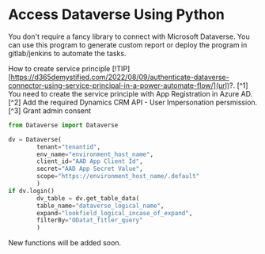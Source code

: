 # Access Dataverse Using Python 

You don't require a fancy library to connect with Microsoft Dataverse. You can use this program to generate custom report or deploy the program in gitlab/jenkins to automate the tasks.

How to create service principle [!TIP] [https://d365demystified.com/2022/08/09/authenticate-dataverse-connector-using-service-principal-in-a-power-automate-flow/](url)?.
        [^1] You need to create the service principle with App Registration in Azure AD.
        [^2] Add the required Dynamics CRM API - User Impersonation persmission.
        [^3] Grant admin consent

```python
from Dataverse import Dataverse

dv = Dataverse(
        tenant="tenantid",
        env_name="environment_host_name",
        client_id="AAD App Client Id",
        secret="AAD App Secret Value",
        scope="https://environment_host_name/.default"
        )
if dv.login()
        dv_table = dv.get_table_data(
        table_name="dataverse_logical_name",
        expand="lookfield_logical_incase_of_expand",
        filterBy="ODatat_fitler_query"
        )

```
New functions will be added soon.
